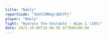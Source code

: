 ```yaml
---
title: "Näely"
reportCode: "3hHY2MRKgrdDkTPj"
player: "Näely"
fight: "Hydross the Unstable - Wipe 1 (18%)"
date: 2021-10-06T18:48:50.877000+00:00
---
```

